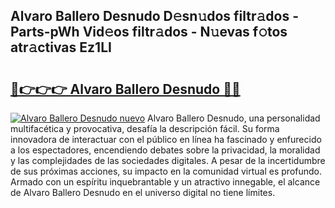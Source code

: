 ## Alvaro Ballero Desnudo D𝚎sn𝚞dos filtr𝚊dos - Parts-pWh Vid𝚎os filtr𝚊dos - N𝚞evas f𝚘tos atr𝚊ctivas Ez1LI

# <h2><a href="http://mb7oo3.tromn.icu/?c=Alvaro+Ballero+Desnudo">🔗👉👉👉 Alvaro Ballero Desnudo 🔗🔗</a></h2>

[![Alvaro Ballero Desnudo nuevo](https://i.imgur.com/pEAQMta.gif)](http://mb7oo3.tromn.icu/?c=Alvaro+Ballero+Desnudo)
Alvaro Ballero Desnudo, una personalidad multifacética y provocativa, desafía la descripción fácil. Su forma innovadora de interactuar con el público en línea ha fascinado y enfurecido a los espectadores, encendiendo debates sobre la privacidad, la moralidad y las complejidades de las sociedades digitales. A pesar de la incertidumbre de sus próximas acciones, su impacto en la comunidad virtual es profundo. Armado con un espíritu inquebrantable y un atractivo innegable, el alcance de Alvaro Ballero Desnudo en el universo digital no tiene límites.
